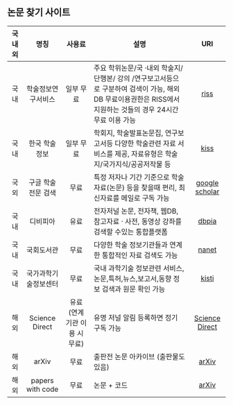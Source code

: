 ## 논문 찾기 사이트
|국내외| 명칭 | 사용료 | 설명 | URI |
| :---:| :---: | :---: | --- | :---: |
|국내|학술정보연구서비스 |일부 무료|주요 학위논문/국 ·내외 학술지/ 단행본/ 강의 /연구보고서등으로 구분하여 검색이 가능, 해외DB 무료이용권한은 RISS에서 지원하는 것들의 경우 24시간 무료 이용 가능 | [riss](http://www.riss.kr)|
|국내|한국 학술 정보|일부 무료|학회지, 학술발표논문집, 연구보고서등 다양한 학술관련 자료 서비스를 제공, 자료유형은 학술지/국가지식/공공저작물 등|[kiss](http://kiss.kstudy.com/)|
|국외|구글 학술전문 검색|무료|특정 저자나 기간 기준으로 학술자료(논문) 등을 찾을때 편리, 최신자료를 메일로 구독 가능|[google scholar](https://scholar.google.com/) |
|국내|디비피아|유료|전자저널 논문, 전자책, 웹DB, 참고자료 · 사전, 동영상 강좌를 검색할 수있는 통합플랫폼 |[dbpia](https://www.dbpia.co.kr/)|
|국내|국회도서관|무료|다양한 학술 정보기관들과 연계한 통합적인 자료 검색도 가능|[nanet](https://www.nanet.go.kr/)|
|국내|국가과학기술정보센터|무료|국내 과학기술 정보관련 서비스,논문,특허,뉴스,보고서,동향 정보 검색과 원문 확인 가능|[kisti](https://scienceon.kisti.re.kr/)|
|해외| Science Direct | 유료(연계 기관 이용 시 무료) | 유명 저널 알림 등록하면 정기 구독 가능| [Science Direct](https://www.sciencedirect.com) |
|해외| arXiv | 무료 | 출판전 논문 아카이브 (출판물도 있음)| [arXiv](https://arxiv.org) |
|해외| papers with code | 무료 | 논문 + 코드 | [arXiv](https://paperswithcode.com) |
